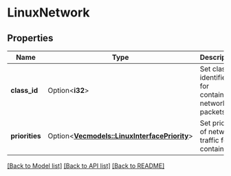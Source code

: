 # LinuxNetwork

## Properties

Name | Type | Description | Notes
------------ | ------------- | ------------- | -------------
**class_id** | Option<**i32**> | Set class identifier for container's network packets | [optional]
**priorities** | Option<[**Vec<models::LinuxInterfacePriority>**](LinuxInterfacePriority.md)> | Set priority of network traffic for container | [optional]

[[Back to Model list]](../README.md#documentation-for-models) [[Back to API list]](../README.md#documentation-for-api-endpoints) [[Back to README]](../README.md)


